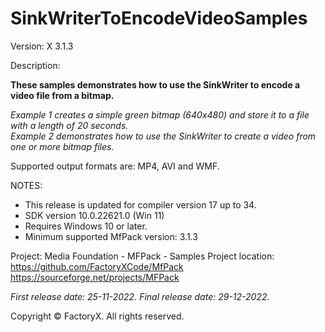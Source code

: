 # SinkWriterToEncodeVideoSamples

Version: X 3.1.3

Description:

  **These samples demonstrates how to use the SinkWriter to encode a video file from a bitmap.**
  
  *Example 1 creates a simple green bitmap (640x480) and store it to a file with a length of 20 seconds.*  
  *Example 2 demonstrates how to use the SinkWriter to create a video from one or more bitmap files.*

Supported output formats are: MP4, AVI and WMF.

NOTES:
 - This release is updated for compiler version 17 up to 34.
 - SDK version 10.0.22621.0 (Win 11)
 - Requires Windows 10 or later.
 - Minimum supported MfPack version: 3.1.3

Project: Media Foundation - MFPack - Samples
Project location: https://github.com/FactoryXCode/MfPack
                  https://sourceforge.net/projects/MFPack

*First release date: 25-11-2022.*
*Final release date: 29-12-2022.*

Copyright © FactoryX. All rights reserved.

